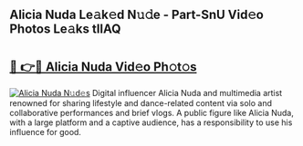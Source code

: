 ## Alicia Nuda Le𝚊k𝚎d N𝚞𝚍e - Part-SnU Vid𝚎o Photos Le𝚊ks tllAQ

# <h2><a href="http://fbd4mna.evod.top/?m=Alicia+Nuda">🔗 👉🔴 Alicia Nuda Vid𝚎o Ph𝚘t𝚘s</a></h2>

[![Alicia Nuda N𝚞d𝚎s](https://i.imgur.com/8V9OHl7.gif)](http://fbd4mna.evod.top/?m=Alicia+Nuda)
Digital influencer Alicia Nuda and multimedia artist renowned for sharing lifestyle and dance-related content via solo and collaborative performances and brief vlogs. A public figure like Alicia Nuda, with a large platform and a captive audience, has a responsibility to use his influence for good. 
